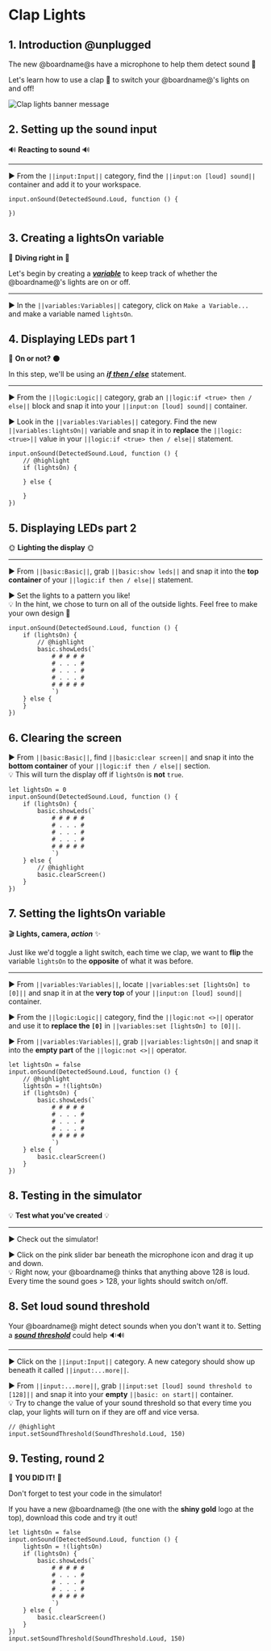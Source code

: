 # Clap Lights

## 1. Introduction @unplugged

The new @boardname@s have a microphone to help them detect sound 🎤

Let's learn how to use a clap 👏 to switch your @boardname@'s lights on and off!

![Clap lights banner message](/static/mb/projects/clap-lights.png)

## 2. Setting up the sound input

🔊 **Reacting to sound** 🔊

---

► From the ``||input:Input||`` category, find the ``||input:on [loud] sound||`` container and add it to your workspace.

```blocks
input.onSound(DetectedSound.Loud, function () {

})
```

## 3. Creating a lightsOn variable

🤿 **Diving right in** 🤿

Let's begin by creating a [__*variable*__](#variable "a holder for information that may change") to keep track of whether the @boardname@'s lights are on or off.

---

► In the ``||variables:Variables||`` category, click on ``Make a Variable...`` and make a variable named ``lightsOn``.

## 4. Displaying LEDs part 1

🔆 **On or not?** 🌑

In this step, we'll be using an [__*if then / else*__](#ifthenelse "runs some code if a Boolean condition is true and different code if the condition is false") statement.

---

► From the ``||logic:Logic||`` category, grab an ``||logic:if <true> then / else||`` block and snap it into your ``||input:on [loud] sound||`` container.

► Look in the ``||variables:Variables||`` category. Find the new ``||variables:lightsOn||`` variable and snap it in to **replace** the ``||logic:<true>||`` value in your ``||logic:if <true> then / else||`` statement.

```blocks
input.onSound(DetectedSound.Loud, function () {
    // @highlight
    if (lightsOn) {
    	
    } else {
    	
    }
})
```

## 5. Displaying LEDs part 2

🌞 **Lighting the display** 🌞

---

► From ``||basic:Basic||``, grab ``||basic:show leds||`` and snap it into the **top container** of your ``||logic:if then / else||`` statement.

► Set the lights to a pattern you like!  
💡 In the hint, we chose to turn on all of the outside lights. Feel free to make your own design 🎨

```blocks
input.onSound(DetectedSound.Loud, function () {
    if (lightsOn) {
        // @highlight
    	basic.showLeds(`
            # # # # #
            # . . . #
            # . . . #
            # . . . #
            # # # # #
            `)
    } else {
    }
})
```

## 6. Clearing the screen

► From ``||basic:Basic||``, find ``||basic:clear screen||`` and snap it into the **bottom container** of your ``||logic:if then / else||`` section.  
💡 This will turn the display off if ``lightsOn`` is **not** ``true``.

```blocks
let lightsOn = 0
input.onSound(DetectedSound.Loud, function () {
    if (lightsOn) {
    	basic.showLeds(`
            # # # # #
            # . . . #
            # . . . #
            # . . . #
            # # # # #
            `)
    } else {
        // @highlight
    	basic.clearScreen()
    }
})
```

## 7. Setting the lightsOn variable

🎬 **Lights, camera, _action_** ✨

Just like we'd toggle a light switch, each time we clap, we want to **flip** the variable ``lightsOn`` to the **opposite** of what it was before.

---

► From ``||variables:Variables||``, locate ``||variables:set [lightsOn] to [0]||`` and snap it in at the **very top** of your ``||input:on [loud] sound||`` container.

► From the ``||logic:Logic||`` category, find the ``||logic:not <>||`` operator and use it to **replace the ``[0]``** in ``||variables:set [lightsOn] to [0]||``.

► From ``||variables:Variables||``, grab ``||variables:lightsOn||`` and snap it into the **empty part** of the ``||logic:not <>||`` operator.

```blocks
let lightsOn = false
input.onSound(DetectedSound.Loud, function () {
    // @highlight
    lightsOn = !(lightsOn)
    if (lightsOn) {
    	basic.showLeds(`
            # # # # #
            # . . . #
            # . . . #
            # . . . #
            # # # # #
            `)
    } else {
    	basic.clearScreen()
    }
})
```

## 8. Testing in the simulator

💡 **Test what you've created** 💡

---

► Check out the simulator!

► Click on the pink slider bar beneath the microphone icon and drag it up and down.  
💡 Right now, your @boardname@ thinks that anything above 128 is loud. Every time the sound goes > 128, your lights should switch on/off.

## 8. Set loud sound threshold

Your @boardname@ might detect sounds when you don't want it to. Setting a [__*sound threshold*__](#soundThreshold "a number for how loud a sound needs to be to trigger an event. 0 = silence to 255 = maximum noise") could help 🔉🔊

---

► Click on the ``||input:Input||`` category. A new category should show up beneath it called ``||input:...more||``.

► From ``||input:...more||``, grab ``||input:set [loud] sound threshold to [128]||`` and snap it into your **empty** ``||basic: on start||`` container.  
💡 Try to change the value of your sound threshold so that every time you clap, your lights will turn on if they are off and vice versa.

```blocks
// @highlight
input.setSoundThreshold(SoundThreshold.Loud, 150)
```

## 9. Testing, round 2

👏 **YOU DID IT!** 👏

Don't forget to test your code in the simulator!

If you have a new @boardname@ (the one with the **shiny gold** logo at the top), download this code and try it out!

```blocks
let lightsOn = false
input.onSound(DetectedSound.Loud, function () {
    lightsOn = !(lightsOn)
    if (lightsOn) {
    	basic.showLeds(`
            # # # # #
            # . . . #
            # . . . #
            # . . . #
            # # # # #
            `)
    } else {
    	basic.clearScreen()
    }
})
input.setSoundThreshold(SoundThreshold.Loud, 150)
```